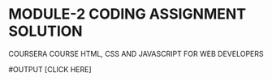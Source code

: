 # MODULE-2 CODING ASSIGNMENT SOLUTION

COURSERA COURSE HTML, CSS AND JAVASCRIPT FOR WEB DEVELOPERS

#OUTPUT [CLICK HERE]
